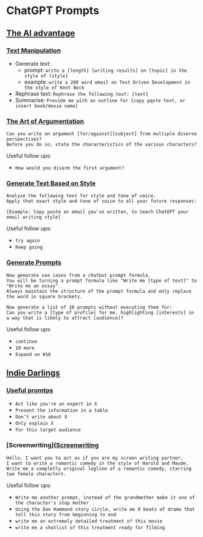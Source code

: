 # ChatGPT Prompts

## [The AI advantage](https://www.youtube.com/@aiadvantage)

### [Text Manipulation](https://www.youtube.com/watch?v=k0xsloC86hk)

* Generate text:
  - prompt: `write a [length] [writing results] on [topic] in the style of [style]`
  - example: `write a 200 word email on Test Driven Development in the style of Kent Beck`
* Rephrase text: `Rephrase the following text: [text]`
* Summarise: `Provide me with an outline for [copy pqste text, or insert book/movie name]`

### [The Art of Argumentation](https://www.youtube.com/watch?v=os-JX1ZQwIA)

```
Can you write an argument [for/against][subject] from multiple diverse perspectives?
Before you do so, state the characteristics of the various characters?
```

Useful follow ups:

* `How would you disarm the first argument?`

### [Generate Text Based on Style](https://www.youtube.com/watch?v=N_Hlz5PaeA0)

```
Analyze the following text for style and tone of voice.
Apply that exact style and tone of voice to all your future responses:

[Example: Copy paste an email you've written, to teach ChatGPT your email writing style]
```

Useful follow ups:

* `try again`
* `Keep going`

### [Generate Prompts](https://www.youtube.com/watch?v=kvOm0HEYyQ4)

```
Now generate use cases from a chatbot prompt formula.
You will be turning a prompt formula like "Write me [type of text]" to "Write me an essay".
Always maintain the structure of the prompt formula and only replace the word in square brackets.

Now generate a list of 10 prompts without executing them for:
Can you write a [type of profile] for me, highlighting [interests] in a way that is likely to attract [audience]?
```

Useful follow ups:

* `continue`
* `10 more`
* `Expand on #10`

## [Indie Darlings](https://www.youtube.com/@indiedarlings)

### [Useful promtps](https://www.youtube.com/watch?v=ZlJhJOzvUFw)

* `Act like you're an expert in X`
* `Present the information in a table`
* `Don’t write about X`
* `Only explain X`
* `For this target audience`

### [Screenwriting]([Screenwriting](https://www.youtube.com/watch?v=1IAK2YpnsJ4)

```
Hello. I want you to act as if you are my screen writing partner.
I want to write a romantic comedy in the style of Harold and Maude.
Write me a completly original logline of a romantic comedy, starring two female characters.
```

Useful follow ups:
* `Write me another prompt, instead of the grandmother make it one of the character's step mother`
* `Using the Dan Hammond story circle, write me 8 beats of drama that tell this story from beginning to end`
* `write me an extremely detailed treatment of this movie`
* `write me a shotlist of this treatment ready for filming`
